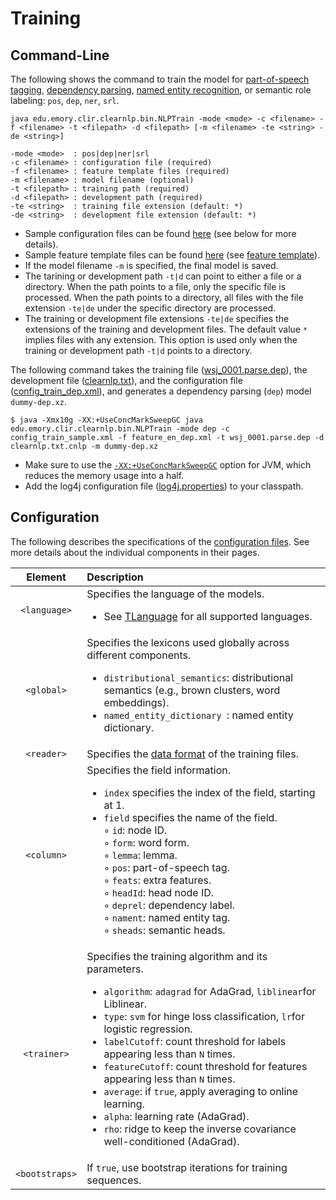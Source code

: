 # Training

## Command-Line

The following shows the command to train the model for [part-of-speech tagging](../components/pos_tagging.md), [dependency parsing](../components/dependency_parsing.md), [named entity recognition](../components/named_entity_recognition.md), or semantic role labeling: `pos`, `dep`, `ner`, `srl`.

```
java edu.emory.clir.clearnlp.bin.NLPTrain -mode <mode> -c <filename> -f <filename> -t <filepath> -d <filepath> [-m <filename> -te <string> -de <string>]

-mode <mode>  : pos|dep|ner|srl
-c <filename> : configuration file (required)
-f <filename> : feature template files (required)
-m <filename> : model filename (optional)
-t <filepath> : training path (required)
-d <filepath> : development path (required)
-te <string>  : training file extension (default: *)
-de <string>  : development file extension (default: *)
```

* Sample configuration files can be found [here](https://github.com/clir/clearnlp/blob/master/src/main/resources/configure) (see below for more details).
* Sample feature template files can be found [here](https://github.com/clir/clearnlp/tree/master/src/main/resources/features) (see [feature template](../formats/feature_template.md)).
* If the model filename `-m` is specified, the final model is saved.
* The tarining or development path `-t|d` can point to either a file or a directory. When the path points to a file, only the specific file is processed. When the path points to a directory, all files with the file extension `-te|de` under the specific directory are processed.
* The training or development file extensions `-te|de` specifies the extensions of the training and development files. The default value `*` implies files with any extension. This option is used only when the training or development path `-t|d` points to a directory.

The following command takes the training file ([wsj_0001.parse.dep](https://github.com/clir/clearnlp/blob/master/src/main/resources/samples/wsj_0001.parse.dep)), the development file ([clearnlp.txt](https://github.com/clir/clearnlp/blob/master/src/main/resources/samples/clearnlp.txt)), and the configuration file ([config\_train_dep.xml](https://github.com/clir/clearnlp/blob/master/src/main/resources/configure/config_train_dep.xml)), and generates a dependency parsing (`dep`) model `dummy-dep.xz`.

```
$ java -Xmx10g -XX:+UseConcMarkSweepGC java edu.emory.clir.clearnlp.bin.NLPTrain -mode dep -c config_train_sample.xml -f feature_en_dep.xml -t wsj_0001.parse.dep -d clearnlp.txt.cnlp -m dummy-dep.xz
```

* Make sure to use the [`-XX:+UseConcMarkSweepGC`](http://www.oracle.com/technetwork/java/tuning-139912.html) option for JVM, which reduces the memory usage into a half.
* Add the log4j configuration file ([log4j.properties](https://github.com/clir/clearnlp/blob/master/src/main/resources/configure/log4j.properties)) to your classpath.

## Configuration

The following describes the specifications of the [configuration files](https://github.com/clir/clearnlp/blob/master/src/main/resources/configure/). See more details about the individual components in their pages.

| Element | Description |
| :-----: | :---------- |
| `<language>` | Specifies the language of the models.<ul><li>See [TLanguage](https://github.com/clir/clearnlp/blob/master/src/main/java/edu/emory/clir/clearnlp/util/lang/TLanguage.java) for all supported languages.</li></ul> |
| `<global>` | Specifies the lexicons used globally across different components.<ul><li>`distributional_semantics`: distributional semantics (e.g., brown clusters, word embeddings).</li><li>`named_entity_dictionary `: named entity dictionary.</li></ul> |
| `<reader>` | Specifies the [data format](../formats/data_format.md) of the training files. |
| `<column>` | Specifies the field information.<ul><li>`index` specifies the index of the field, starting at 1.</li><li>`field` specifies the name of the field.</li>&#9702; `id`: node ID.<br>&#9702; `form`: word form.<br>&#9702; `lemma`: lemma.<br>&#9702; `pos`: part-of-speech tag.<br>&#9702; `feats`: extra features.<br>&#9702; `headId`: head node ID.<br>&#9702; `deprel`: dependency label.<br>&#9702; `nament`: named entity tag.<br>&#9702; `sheads`: semantic heads.</ul> |
| `<trainer>` | Specifies the training algorithm and its parameters.<ul><li>`algorithm`: `adagrad` for AdaGrad, `liblinear`for Liblinear.</li><li>`type`: `svm` for hinge loss classification, `lr`for logistic regression.</li><li>`labelCutoff`: count threshold for labels appearing less than `N` times.</li><li>`featureCutoff`: count threshold for features appearing less than `N` times.</li><li>`average`: if `true`, apply averaging to online learning.</li><li>`alpha`: learning rate (AdaGrad).</li><li>`rho`: ridge to keep the inverse covariance well-conditioned (AdaGrad).</li></ul>| 
| `<bootstraps>` | If `true`, use bootstrap iterations for training sequences. | 
